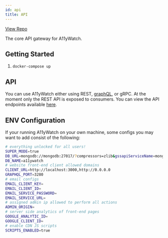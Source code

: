 ```yaml
---
id: api
title: API
---
```


[View Repo](https://github.com/A11yWatch/a11ywatch-core)

The core API gateway for A11yWatch.

## Getting Started

1. `docker-compose up`

## API

You can use A11yWatch either using REST, [graphQL](https://a11ywatch.com/playground), or gRPC. At the moment only the REST API is exposed to consumers.
You can view the API endpoints available [here](https://a11ywatch.com/api-info).

## ENV Configuration

If your running A11yWatch on your own machine, some configs you may want to add consist of the following:

```sh
# everything unlocked for all users!
SUPER_MODE=true
DB_URL=mongodb://mongodb:27017/?compressors=zlib&gssapiServiceName=mongodb
DB_NAME=a11ywatch
# website front-end client allowed domains
CLIENT_URL=http://localhost:3000,http://0.0.0.0
GRAPHQL_PORT=3280
# email configs
EMAIL_CLIENT_KEY=
EMAIL_CLIENT_ID=
EMAIL_SERVICE_PASSWORD=
EMAIL_SERVICE_URL=
# assigned admin ip allowed to perform all actions
ADMIN_ORIGIN=
# server side analytics of front-end pages
GOOGLE_ANALYTIC_ID=
GOOGLE_CLIENT_ID=
# enable CDN JS scripts
SCRIPTS_ENABLED=true
```
